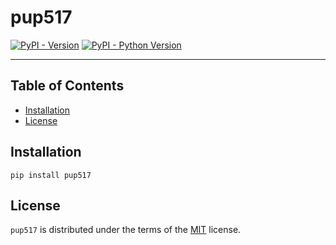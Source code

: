 # pup517

[![PyPI - Version](https://img.shields.io/pypi/v/pup517.svg)](https://pypi.org/project/pup517)
[![PyPI - Python Version](https://img.shields.io/pypi/pyversions/pup517.svg)](https://pypi.org/project/pup517)

-----

## Table of Contents

- [Installation](#installation)
- [License](#license)

## Installation

```console
pip install pup517
```

## License

`pup517` is distributed under the terms of the [MIT](https://spdx.org/licenses/MIT.html) license.
